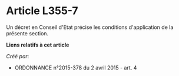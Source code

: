 # Article L355-7

Un décret en Conseil d'Etat précise les conditions d'application de la présente section.

**Liens relatifs à cet article**

_Créé par_:

  - ORDONNANCE n°2015-378 du 2 avril 2015 - art. 4
